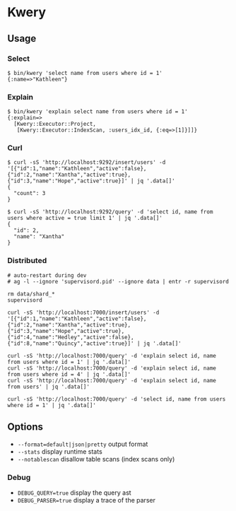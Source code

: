 # Kwery

## Usage

### Select

```
$ bin/kwery 'select name from users where id = 1'
{:name=>"Kathleen"}
```

### Explain

```
$ bin/kwery 'explain select name from users where id = 1'
{:explain=>
  [Kwery::Executor::Project,
   [Kwery::Executor::IndexScan, :users_idx_id, {:eq=>[1]}]]}
```

### Curl

```
$ curl -sS 'http://localhost:9292/insert/users' -d '[{"id":1,"name":"Kathleen","active":false},{"id":2,"name":"Xantha","active":true},{"id":3,"name":"Hope","active":true}]' | jq '.data[]'
{
  "count": 3
}

$ curl -sS 'http://localhost:9292/query' -d 'select id, name from users where active = true limit 1' | jq '.data[]'
{
  "id": 2,
  "name": "Xantha"
}
```

### Distributed

```
# auto-restart during dev
# ag -l --ignore 'supervisord.pid' --ignore data | entr -r supervisord

rm data/shard_*
supervisord

curl -sS 'http://localhost:7000/insert/users' -d '[{"id":1,"name":"Kathleen","active":false},{"id":2,"name":"Xantha","active":true},{"id":3,"name":"Hope","active":true},{"id":4,"name":"Hedley","active":false},{"id":8,"name":"Quincy","active":true}]' | jq '.data[]'

curl -sS 'http://localhost:7000/query' -d 'explain select id, name from users where id = 1' | jq '.data[]'
curl -sS 'http://localhost:7000/query' -d 'explain select id, name from users where id = 4' | jq '.data[]'
curl -sS 'http://localhost:7000/query' -d 'explain select id, name from users' | jq '.data[]'

curl -sS 'http://localhost:7000/query' -d 'select id, name from users where id = 1' | jq '.data[]'
```

## Options

* `--format=default|json|pretty` output format
* `--stats` display runtime stats
* `--notablescan` disallow table scans (index scans only)

### Debug

* `DEBUG_QUERY=true` display the query ast
* `DEBUG_PARSER=true` display a trace of the parser
